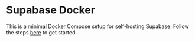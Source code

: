 # Supabase Docker

This is a minimal Docker Compose setup for self-hosting Supabase. Follow the steps [here](https://supabase.io/docs/guides/self-hosting) to get started.

